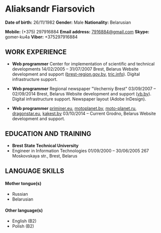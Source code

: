 # Aliaksandr Fiarsovich
**Date of birth:** 26/11/1982
**Gender:** Male
**Nationality:** Belarusian

**Mobile:** (+375) 297916884
**Email address:** [7916884@gmail.com](mailto:7916884@gmail.com)
**Skype:** gomer-ku4a
**Viber:** +375297916884

## WORK EXPERIENCE
* **Web programmer**
Center for implementation of scientific and technical developments
14/02/2005  – 31/07/2007
Brest, Belarus
Website development and support ([brest-region.gov.by](http://brest-region.gov.by), [tric.info](http://tric.info/en/)). Digital infrastructure support.

* **Web programmer**
 Regional newspaper "Vecherniy Brest"
03/09/2007  – 02/09/2014
Brest, Belarus
Website development and support ([vb.by](https://vb.by)). Digital infrastructure support. Newspaper layout (Adobe InDesign).

* **Web programmer**
[priminer.eu](http://priminer.eu), [motoplanet.by](https://motoplanet.by), [moto-planet.ru](https://moto-planet.ru), [dragonstar.eu](), [kakest.by](https://www.kakest.by)
03/10/2014  – Current
Grodno, Belarus
Website development and support.

## EDUCATION AND TRAINING

* **Brest State Technical University**
* Engineer in Information Technologies
01/09/2000  – 30/06/2005
267 Moskovskaya str., Brest, Belarus

## LANGUAGE SKILLS
#### Mother tongue(s)
* Russian
* Belarusian
####
 #### Other language(s)
* English (B2)
* Polish (B2)
